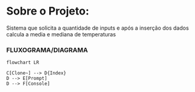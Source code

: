 # Sobre o Projeto:

Sistema que solicita a quantidade de inputs e após a inserção dos dados calcula a media e mediana de temperaturas

### FLUXOGRAMA/DIAGRAMA

```mermaid
flowchart LR

C[Clone~] --> D{Index}
D --> E[Prompt]
D --> F[Console]

```


